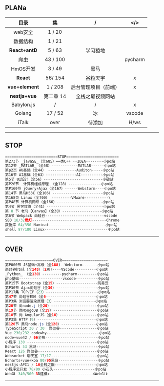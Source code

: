##                                                													PLANa

|        目录        |    集     |          /           |   </>   |
| :----------------: | :-------: | :------------------: | :-----: |
|      web安全       |  1 / 20   |                      |         |
|      数据结构      |  1 / 21   |                      |         |
| **React**+**antD** |  5 / 63   |       学习猿地       |         |
|        爬虫        | 43 / 100  |                      | pycharm |
|      HmOS开发      |  3 / 49   |         黑马         |         |
|     **React**      |  56/ 154  |       谷粒天宇       |    x    |
|  **vue+element**   |  1 / 208  | 后台管理项目（前端） |    x    |
|   **nestjs+vue**   | 第二章 14 |   全栈之巅视频网站   |         |
|     Babylon.js     |     /     |          /           |    x    |
|       Golang       |  17 / 52  |          冰          | vscode  |
|       iTalk        |   over    |        待添加        |  H/ws   |

---



## STOP

```JavaScript
========================STOP========================
第273节 _javaSE_（全685）——类C++ --IDEA--------小po站
第12节 _MATLAB_（全58）------------MATLAB------小po站
第p2页 AU基础（全44） -------------Auditon-----小po站
第16节 AI基础（全63）--------------AI----------小po站
第5节 UI设计（全56）---------------------------小破站
第P20节 _计算机组成原理_（全128）---------------小po站
第P160节 jQuery+Ajax（全167）------Webstorm----小po站 
第14节 黑马H53C（全106）-----------------------小po站
第168页 Linux（全700） ---------VMware-----------\
第P48节 计算机网络（全166）---------------------小po站
第4节 黑客攻防（全41）--------------------------小po站
第 8 节 老马【Canvas】（全30）------------------小po站
第6节 Webpack 尚硅谷---------------------------vscode
SEO 18/32燃灯----------------------------------Chrome
数据库 64/350 Navicat--------------------------小po站
shell 87/180 Linux-----------------------------小po站
```

---



## OVER

```java
======================OVER=====================
第P000节 JS基础+高级（全188)--Webstorm-------小po站
尚硅谷html（全148）(2刷)----VScode----------小po站
_Python_ （全130）---------pycharm---------小po站
php基础--------------------vscode----------小po站
第P15节 Bootstrap（全15）-------------------网易云
第P30节 Ajax尚硅谷（全30）-------------------小po站
第P17集 TCP/IP（23）------------------------小po站
第47节 尚硅谷ES6（全6-----------------------小po站
第P3集 浏览器渲染原理（3）-------------------小po站
第20节 尚node.j（全20）---------------------小po站
第19节 尚MongoDB（全19）--------------------小po站
第18节 尚 AngularJS（全18）-----------------小po站
第P3集 HTTP（9）---------------------------小po站
第120节 黑马node.js（全120）----------------小po站 
TypeScript 30 / 30  尚硅谷-----------------小po站
Vue 230/232 codewhy------------------------小po站
node+vue42 / 66全栈------------------------小po站
小程序 130 --------------------------------小po站
Echarts 53 黑马----------------------------小po站
React 126 尚硅谷---------------------------小po站
Websocket 聊天室 17/17---------------------小po站
Echarts+vue+koa 80/95黑马------------------小po站
nestjs-API1 / 10全栈之巅-------------------小po站
小程序云开发 78/89 小石头-------------------小po站
WebGL 340/500 3D建模x--------------------《WebGL》
```

---





